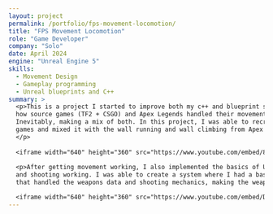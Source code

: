 ```yaml
---
layout: project
permalink: /portfolio/fps-movement-locomotion/
title: "FPS Movement Locomotion"
role: "Game Developer"
company: "Solo"
date: April 2024
engine: "Unreal Engine 5"
skills:
  - Movement Design
  - Gameplay programming
  - Unreal blueprints and C++
summary: >
  <p>This is a project I started to improve both my c++ and blueprint skills. This involved researching and analysing 
  how source games (TF2 + CSGO) and Apex Legends handled their movements, and translating those mechanics into Unreal. 
  Inevitably, making a mix of both. In this project, I was able to recreate the bunny hopping and air strafing from source 
  games and mixed it with the wall running and wall climbing from Apex Legends or Titanfall to create a smooth FPS locomotion system. 
  </p>
  
  <iframe width="640" height="360" src="https://www.youtube.com/embed/8gvlUPBfNUE?si=3ia1jUj5hPdRbccd" title="YouTube video player" frameborder="0" allow="accelerometer; autoplay; clipboard-write; encrypted-media; gyroscope; picture-in-picture; web-share" referrerpolicy="strict-origin-when-cross-origin" allowfullscreen></iframe>
  
  <p>After getting movement working, I also implemented the basics of UE’s Gameplay Ability System in order to make weapons 
  and shooting working. I was able to create a system where I had a base weapon that can be populated with a weapon data asset
  that handled the weapons data and shooting mechanics, making the weapons development process modular and easy to do. </p>

  <iframe width="640" height="360" src="https://www.youtube.com/embed/DvT6ET3Y9b4?si=7ezKTO9ejfv7EYWU" title="YouTube video player" frameborder="0" allow="accelerometer; autoplay; clipboard-write; encrypted-media; gyroscope; picture-in-picture; web-share" referrerpolicy="strict-origin-when-cross-origin" allowfullscreen></iframe>
---
```

